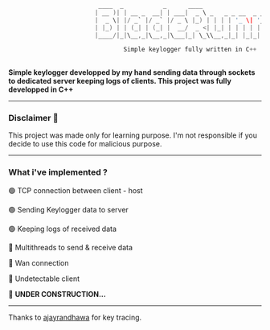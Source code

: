 ```C
                         ____  _           _      ____                              
                        | __ )| | __ _  __| | ___|  _ \ _   _ _ __  _ __   ___ _ __ 
                        |  _ \| |/ _` |/ _` |/ _ \ |_) | | | | '_ \| '_ \ / _ \ '__|
                        | |_) | | (_| | (_| |  __/  _ <| |_| | | | | | | |  __/ |   
                        |____/|_|\__,_|\__,_|\___|_| \_\\__,_|_| |_|_| |_|\___|_|                          

                                Simple keylogger fully written in C++
                                                         
``` 
**Simple keylogger developped by my hand sending data through sockets to dedicated server keeping logs of clients. This project was fully developped in C++**

---

### Disclaimer 🚨
This project was made only for learning purpose. I'm not responsible if you decide to use this code for malicious purpose.

---

### What i've implemented ?

🟢 TCP connection between client - host

🟢 Sending Keylogger data to server

🟢 Keeping logs of received data

🔴 Multithreads to send & receive data

🔴 Wan connection

🔴 Undetectable client

🔴 **UNDER CONSTRUCTION...**

---

Thanks to <a href="https://github.com/ajayrandhawa">ajayrandhawa</a> for key tracing.
